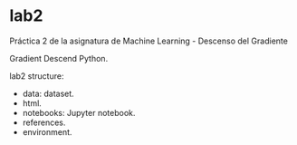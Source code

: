 # lab2
Práctica 2 de la asignatura de Machine Learning - Descenso del Gradiente

Gradient Descend Python.

lab2 structure:
 - data: dataset.
 - html.
 - notebooks: Jupyter notebook.
 - references.
 - environment.
